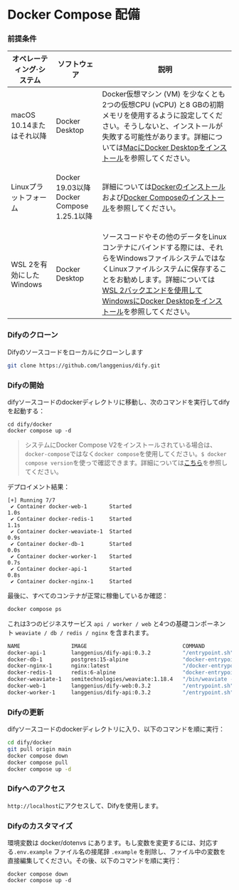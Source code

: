 # Docker Compose 配備

### 前提条件

| オペレーティング·システム      | ソフトウェア                                                             | 説明                                                                                                                                                                                     |
| -------------------------- | -------------------------------------------------------------- | ------------------------------------------------------------------------------------------------------------------------------------------------------------------------------------ |
| macOS 10.14またはそれ以降    | Docker Desktop                                                 | Docker仮想マシン (VM) を少なくとも2つの仮想CPU (vCPU) と8 GBの初期メモリを使用するように設定してください。そうしないと、インストールが失敗する可能性があります。詳細については[MacにDocker Desktopをインストール](https://docs.docker.com/desktop/mac/install/)を参照してください。 |
| Linuxプラットフォーム       | <p>Docker 19.03以降<br>Docker Compose 1.25.1以降</p>          | 詳細については[Dockerのインストール](https://docs.docker.com/engine/install/)および[Docker Composeのインストール](https://docs.docker.com/compose/install/)を参照してください。 |
| WSL 2を有効にしたWindows | <p>Docker Desktop<br></p>                                      | ソースコードやその他のデータをLinuxコンテナにバインドする際には、それらをWindowsファイルシステムではなくLinuxファイルシステムに保存することをお勧めします。詳細については[WSL 2バックエンドを使用してWindowsにDocker Desktopをインストール](https://docs.docker.com/desktop/windows/install/#wsl-2-backend)を参照してください。 |

### Difyのクローン

Difyのソースコードをローカルにクローンします

```bash
git clone https://github.com/langgenius/dify.git
```

### Difyの開始

difyソースコードのdockerディレクトリに移動し、次のコマンドを実行してdifyを起動する：

```Shell
cd dify/docker
docker compose up -d
```

> システムにDocker Compose V2をインストールされている場合は、`docker-compose`ではなく`docker compose`を使用してください。`$ docker compose version`を使っで確認できます。詳細については[こちら](https://docs.docker.com/compose/#compose-v2-and-the-new-docker-compose-command)を参照してください。

デプロイメント結果：

```Shell
[+] Running 7/7
 ✔ Container docker-web-1       Started                                                                                                                                                                                       1.0s 
 ✔ Container docker-redis-1     Started                                                                                                                                                                                       1.1s 
 ✔ Container docker-weaviate-1  Started                                                                                                                                                                                       0.9s 
 ✔ Container docker-db-1        Started                                                                                                                                                                                       0.0s 
 ✔ Container docker-worker-1    Started                                                                                                                                                                                       0.7s 
 ✔ Container docker-api-1       Started                                                                                                                                                                                       0.8s 
 ✔ Container docker-nginx-1     Started
```

最後に、すべてのコンテナが正常に稼働しているか確認：

```bash
docker compose ps
```

これは3つのビジネスサービス `api / worker / web` と4つの基礎コンポーネント `weaviate / db / redis / nginx` を含まれます。

```bash
NAME                IMAGE                              COMMAND                  SERVICE             CREATED             STATUS              PORTS
docker-api-1        langgenius/dify-api:0.3.2          "/entrypoint.sh"         api                 4 seconds ago       Up 2 seconds        80/tcp, 5001/tcp
docker-db-1         postgres:15-alpine                 "docker-entrypoint.s…"   db                  4 seconds ago       Up 2 seconds        0.0.0.0:5432->5432/tcp
docker-nginx-1      nginx:latest                       "/docker-entrypoint.…"   nginx               4 seconds ago       Up 2 seconds        0.0.0.0:80->80/tcp
docker-redis-1      redis:6-alpine                     "docker-entrypoint.s…"   redis               4 seconds ago       Up 3 seconds        6379/tcp
docker-weaviate-1   semitechnologies/weaviate:1.18.4   "/bin/weaviate --hos…"   weaviate            4 seconds ago       Up 3 seconds        
docker-web-1        langgenius/dify-web:0.3.2          "/entrypoint.sh"         web                 4 seconds ago       Up 3 seconds        80/tcp, 3000/tcp
docker-worker-1     langgenius/dify-api:0.3.2          "/entrypoint.sh"         worker              4 seconds ago       Up 2 seconds        80/tcp, 5001/tcp
```

### Difyの更新

difyソースコードのdockerディレクトリに入り、以下のコマンドを順に実行：

```bash
cd dify/docker
git pull origin main
docker compose down
docker compose pull
docker compose up -d
```
### Difyへのアクセス

`http://localhost`にアクセスして、Difyを使用します。

### Difyのカスタマイズ

環境変数は docker/dotenvs にあります。もし変数を変更するには、対応する`.env.example` ファイル名の接尾辞 `.example` を削除し、ファイル中の変数を直接編集してください。その後、以下のコマンドを順に実行：

```
docker compose down
docker compose up -d
```
